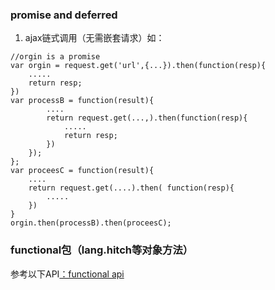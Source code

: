 ### promise and deferred
1. ajax链式调用（无需嵌套请求）如：

```
//orgin is a promise
var orgin = request.get('url',{...}).then(function(resp){
    .....
    return resp;
})
var processB = function(result){
        ....
        return request.get(...,).then(function(resp){
            .....
            return resp;
        })
    });
};
var proceesC = function(result){
    ....
    return request.get(....).then( function(resp){
        .....
    })
}
orgin.then(processB).then(proceesC);

```
### functional包（lang.hitch等对象方法）
参考以下API[：functional api](http://dojotoolkit.org/api/?qs=1.10/dojox/lang/functional)